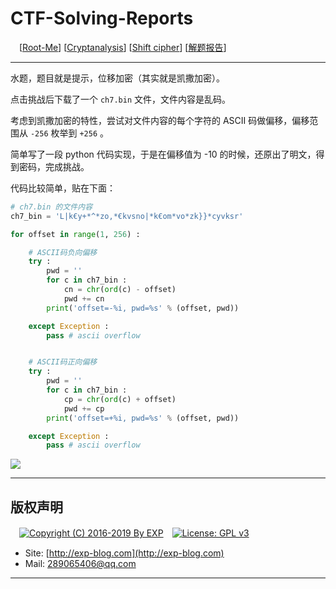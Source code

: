 # CTF-Solving-Reports
　[[Root-Me](https://www.root-me.org/)] [[Cryptanalysis](https://www.root-me.org/en/Challenges/Cryptanalysis/)] [[Shift cipher](https://www.root-me.org/en/Challenges/Cryptanalysis/Shift-cipher)] [[解题报告](http://exp-blog.com/2019/01/13/pid-2881/)]

------

水题，题目就是提示，位移加密（其实就是凯撒加密）。

点击挑战后下载了一个 `ch7.bin` 文件，文件内容是乱码。

考虑到凯撒加密的特性，尝试对文件内容的每个字符的 ASCII 码做偏移，偏移范围从 `-256` 枚举到 `+256` 。

简单写了一段 python 代码实现，于是在偏移值为 -10 的时候，还原出了明文，得到密码，完成挑战。

代码比较简单，贴在下面：

```python
# ch7.bin 的文件内容
ch7_bin = 'L|k€y+*^*zo‚*€kvsno|*k€om*vo*zk}}*cyvksr'

for offset in range(1, 256) :

	# ASCII码负向偏移
	try :
		pwd = ''
		for c in ch7_bin : 
			cn = chr(ord(c) - offset)
			pwd += cn
		print('offset=-%i, pwd=%s' % (offset, pwd))

	except Exception :
		pass # ascii overflow


	# ASCII码正向偏移
	try :
		pwd = ''
		for c in ch7_bin : 
			cp = chr(ord(c) + offset)
			pwd += cp
		print('offset=+%i, pwd=%s' % (offset, pwd))

	except Exception :
		pass # ascii overflow
```

![](http://exp-blog.com/wp-content/uploads/2019/01/c7f1540bc9452cda69ab7b78283b4c1f.png)

------

## 版权声明

　[![Copyright (C) 2016-2019 By EXP](https://img.shields.io/badge/Copyright%20(C)-2006~2019%20By%20EXP-blue.svg)](http://exp-blog.com)　[![License: GPL v3](https://img.shields.io/badge/License-GPL%20v3-blue.svg)](https://www.gnu.org/licenses/gpl-3.0)
  

- Site: [http://exp-blog.com](http://exp-blog.com) 
- Mail: <a href="mailto:289065406@qq.com?subject=[EXP's Github]%20Your%20Question%20（请写下您的疑问）&amp;body=What%20can%20I%20help%20you?%20（需要我提供什么帮助吗？）">289065406@qq.com</a>


------
